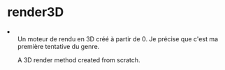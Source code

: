 # render3D
<li>
<ul>Un moteur de rendu en 3D créé à partir de 0. Je précise que c'est ma première tentative du genre. </ul>
<ul>A 3D render method created from scratch. </ul>
</li>
